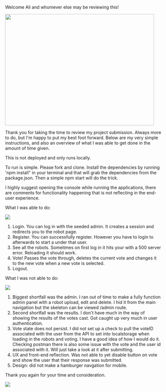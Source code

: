 Welcome Ali and whomever else may be reviewing this!

<img src="https://media.giphy.com/media/tczJoRU7XwBS8/giphy.gif" width="480" height="360" />

Thank you for taking the time to review my project submission. Always more to do, but I'm happy to put my best foot forward. Below are my very simple instructions, and also an overview of what I was able to get done in the amount of time given.

This is not deployed and only runs locally.

To run is simple. Please fork and clone. Install the dependencies by running 'npm install" in your terminal and that will grab the dependencies from the package.json. Then a simple npm start will do the trick. 

I highly suggest opening the console while running the applications, there are comments for functionality happening that is not reflecting in the end-user experience.

What I was able to do: 

<img src="https://media.giphy.com/media/mIZ9rPeMKefm0/giphy.gif" />

1. Login. You can log in with the seeded admin. It creates a session and redirects you to the robot page.
2. Register. You can successfully register. However you have to login to afterwards to start a under that user.
3. See all the robots. Someitmes on first log in it hits your with a 500 server error. Reloading it should work.
4. Vote! Passes the vote through, deletes the current vote and changes it to the new vote when a new vote is selected. 
5. Logout.

What I was not able to do: 

<img src="https://media.giphy.com/media/EizPK3InQbrNK/giphy.gif" />

1. Biggest shortfall was the admin. I ran out of time to make a fully function admin panel with a robot upload, edit and delete. I hid it from the main navigation but the skeleton can be viewed /admin route.
2. Second shortfall was the results. I don't have much in the way of showing the results of the votes cast. Got caught up very much in user authentication.
3. Vote state does not persist. I did not set up a check to pull the voteID associated with the user from the API to set into localstorage when loading in the robots and voting. I have a good idea of how I would do it. Checking postman there is also some issue with the vote and the user id associated with it. Will just take a look at it after submitting.
4. UX and front-end reflection. Was not able to yet disable button on vote and show the user that their response was submitted.
5. Design: did not make a hamburger navgation for mobile.

Thank you again for your time and consideration.

<img src ="https://media.giphy.com/media/RKLaxLVYKF904/giphy.gif" />
